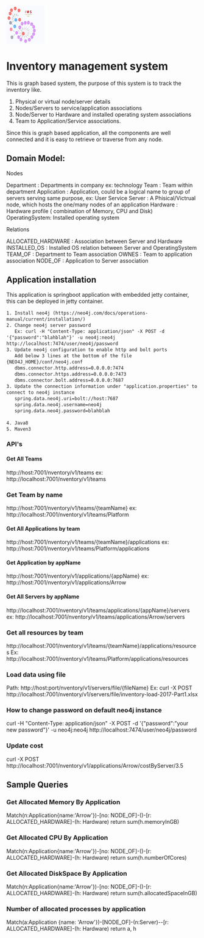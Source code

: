 <p align="left">
  <img src="inv-mng.png" width="100" height="100"/>
</p>

# Inventory management system

This is graph based system, the purpose of this system is to track the inventory like.

1. Physical or virtual node/server details
2. Nodes/Servers to service/application associations
3. Node/Server to Hardware and installed operating system associations 
4. Team to Application/Service associations.

Since this is graph based application, all the components are well connected and it is easy to retrieve or traverse from any node.


## Domain Model:
 Nodes
 
 Department     : Departments in company ex: technology
 Team           : Team within department
 Application    : Application, could be a logical name to group of servers serving same purpose, ex: User Service 
 Server         : A Phisical/Victrual node, which hosts the one/many nodes of an application
 Hardware       : Hardware profile ( combination of Memory, CPU and Disk)
 OperatingSystem: Installed operating system 
 
 Relations
 
 ALLOCATED_HARDWARE  : Association between Server and Hardware
 INSTALLED_OS        : Installed OS relation between Server and OperatingSystem
 TEAM_OF             : Department to Team association
 OWNES               : Team to application association
 NODE_OF             : Application to Server association
 
## Application installation
This application is springboot application with embedded jetty container, this can be deployed in jetty container. 
```
1. Install neo4j (https://neo4j.com/docs/operations-manual/current/installation/)
2. Change neo4j server password 
   Ex: curl -H "Content-Type: application/json" -X POST -d '{"password":"blahblah"}' -u neo4j:neo4j http://localhost:7474/user/neo4j/password
3. Update neo4j configuration to enable http and bolt ports
   Add below 3 lines at the bottom of the file {NEO4J_HOME}/conf/neo4j.conf
   dbms.connector.http.address=0.0.0.0:7474
   dbms.connector.https.address=0.0.0.0:7473
   dbms.connector.bolt.address=0.0.0.0:7687
3. Update the connection information under "application.properties" to connect to neo4j instance
   spring.data.neo4j.uri=bolt://host:7687
   spring.data.neo4j.username=neo4j
   spring.data.neo4j.password=blahblah

4. Java8
5. Maven3
 ```

### API's

#### Get All Teams
http://host:7001/nventory/v1/teams
ex: http://localhost:7001/nventory/v1/teams
### Get Team by name
http://host:7001/nventory/v1/teams/{teamName}
ex: http://localhost:7001/nventory/v1/teams/Platform

#### Get All Applications by team
http://host:7001/nventory/v1/teams/{teamName}/applications
ex: http://host:7001/nventory/v1/teams/Platform/applications

#### Get Application by appName
http://host:7001/nventory/v1/applications/{appName}
ex: http://host:7001/nventory/v1/applications/Arrow

#### Get All Servers by appName
http://localhost:7001/nventory/v1/teams/applications/{appName}/servers
ex: http://localhost:7001/nventory/v1/teams/applications/Arrow/servers

### Get all resources by team
http://localhost:7001/nventory/v1/teams/{teamName}/applications/resources
Ex: http://localhost:7001/nventory/v1/teams/Platform/applications/resources

### Load data using file
Path: http://host:port/nventory/v1/servers/file/{fileName}
Ex: curl -X POST http://localhost:7001/nventory/v1/servers/file/inventory-load-2017-Part1.xlsx

### How to change password on default neo4j instance
curl -H "Content-Type: application/json" -X POST -d '{"password":"your new password"}' -u neo4j:neo4j http://localhost:7474/user/neo4j/password


### Update cost
curl -X POST http://localhost:7001/nventory/v1/applications/Arrow/costByServer/3.5

 
## Sample Queries

### Get Allocated Memory By Application
Match(n:Application{name:'Arrow'})-[no: NODE_OF]-()-[r: ALLOCATED_HARDWARE]-(h: Hardware) return sum(h.memoryInGB)

### Get Allocated CPU By Application
Match(n:Application{name:'Arrow'})-[no: NODE_OF]-()-[r: ALLOCATED_HARDWARE]-(h: Hardware) return sum(h.numberOfCores)

### Get Allocated DiskSpace By Application
Match(n:Application{name:'Arrow'})-[no: NODE_OF]-()-[r: ALLOCATED_HARDWARE]-(h: Hardware) return sum(h.allocatedSpaceInGB)

### Number of allocated processes by application
Match(a:Application {name: 'Arrow'})-[NODE_OF]-(n:Server)--[r: ALLOCATED_HARDWARE]-(h: Hardware) return a, h
